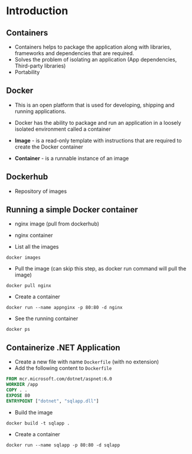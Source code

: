 # Introduction
## Containers
- Containers helps to package the application along with libraries, frameworks and dependencies that are required.
- Solves the problem of isolating an application (App dependencies, Third-party libraries)
- Portability

## Docker
- This is an open platform that is used for developing, shipping and running applications.
- Docker has the ability to package and run an application in a loosely isolated environment called a container

- **Image** - is a read-only template with instructions that are required to create the Docker container
- **Container** - is a runnable instance of an image

## Dockerhub
- Repository of images

## Running a simple Docker container
- nginx image (pull from dockerhub)
- nginx container

- List all the images
```
docker images
```

- Pull the image (can skip this step, as docker run command will pull the image)
```
docker pull nginx
```
- Create a container
```
docker run --name appnginx -p 80:80 -d nginx
```

- See the running container
```
docker ps
```

## Containerize .NET Application
- Create a new file with name `Dockerfile` (with no extension)
- Add the following content to `Dockerfile`
```dockerfile
FROM mcr.microsoft.com/dotnet/aspnet:6.0
WORKDIR /app
COPY . .
EXPOSE 80
ENTRYPOINT ["dotnet", "sqlapp.dll"]
```
- Build the image
```
docker build -t sqlapp .
```
- Create a container
```
docker run --name sqlapp -p 80:80 -d sqlapp
```